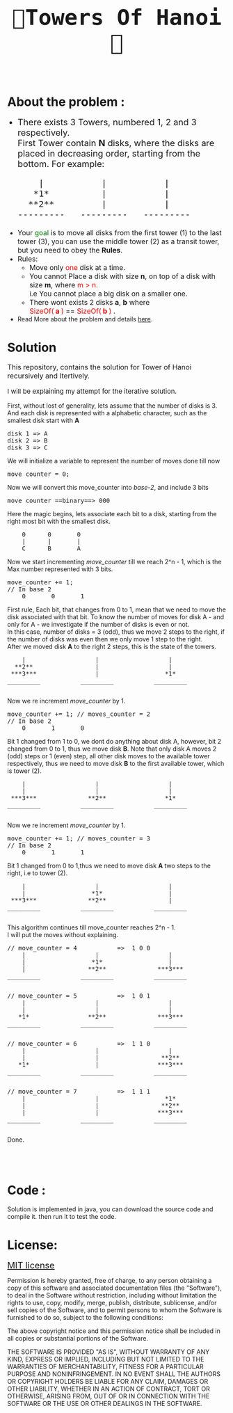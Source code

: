 <div>
    <h1 style="text-align:center;font-size:50px;font-family:monospace;">🗼Towers Of Hanoi🗼</h1>
    <br>
    <h1>About the problem :</h1>
    <ul>
        <li style="font-size:20px;">
        There exists 3 Towers, numbered 1, 2 and 3 respectively.<br>
        First Tower contain <strong>N</strong> disks, where the disks are placed in decreasing order, starting from the bottom. For example: <br> 
            <pre>
    |           |           |
   *1*          |           |
  **2**         |           | 
---------   ---------   ---------</pre>
        </li>
        <li style="font-size:16px;">
        Your <l style="color:green;">goal</l> is to move all disks from the first tower (1) to the last tower (3), you can use the middle tower (2) as a transit tower, but you need to obey the <strong>Rules</strong>.
        </li>
        <li style="font-size:16px;">
        Rules:
            <ul>
                <li>Move only <l style="color:red">one</l> disk at a time.
                </li>
                <li>You cannot Place a disk with size <strong>n</strong>, on top of a disk with size <strong>m</strong>, where <l style="color:red">m > n</l>.
                <br>i.e You cannot place a big disk on a smaller one.
                </li>
                <li>There wont exists 2 disks <Strong>a</strong>,  <Strong>b</strong> where <br><l style="color:red">SizeOf(<Strong> a </strong>) </l>== <l style="color:red">SizeOf(<Strong> b </strong>) </l>.
                </li>
            </ul>
        </li>
        <li>
        Read More about the problem and details <a href="https://en.wikipedia.org/wiki/Tower_of_Hanoi">here</a>.
        </li>
    </ul>
    <h1>Solution</h1>
    <p style="font-size:16px;">This repository, contains the solution for Tower of Hanoi recursively and Itertively.</p>
    <p style="font-size:15px;">I will be explaining my attempt for the iterative solution.</p>
    <div>
    First, without lost of generality, lets assume that the number of disks is 3. And each disk is represented with a alphabetic character, such as the smallest disk start with <strong>A</strong><br>
    <pre>disk 1 => A
disk 2 => B
disk 3 => C</pre>
    We will initialize a variable to represent the number of moves done till now<pre>move_counter = 0;</pre> 
    Now we will convert this move_counter into <var>base-2</var>, and include 3 bits
    <pre>move_counter ==binary==> 000</pre>
    Here the magic begins,
    lets associate each bit to a disk, starting from the right most bit with the smallest disk.
    <pre>
    0      0       0
    |      |       |
    C      B       A</pre>
    </div>
    Now we start incrementing <var>move_counter</var> till we reach 2^n - 1, which is the Max number represented with 3 bits.
    <pre>move_counter += 1;
// In base 2 
    0       0       1
</pre>
    First rule, Each bit, that changes from 0 to 1, mean that we need to move the disk associated with that bit. To know the number of moves for disk A - and only for A - we investigate if the number of disks is even or not.<br>
    In this case, number of disks = 3 (odd), thus we move 2 steps to the right,
    if the number of disks was even then we only move 1 step to the right.<br>
    After we moved disk <strong>A</strong> to the right 2 steps, this is the state of the towers.
    <pre>
    |                   |                   |
  **2**                 |                   |
 ***3***                |                  *1*
_________           _________           _________
    </pre>
    Now we re increment <var>move_counter</var> by 1.
    <pre>move_counter += 1; // moves_counter = 2
// In base 2 
    0       1       0
</pre>
    Bit 1 changed from 1 to 0, we dont do anything about disk A, however, bit 2 changed from 0 to 1, thus we move disk <strong>B</strong>. Note that only disk A moves 2 (odd) steps or 1 (even) step, all other disk moves to the available tower respectively, thus we need to move disk  <strong>B</strong> to the first available tower, which is tower (2).
        <pre>
    |                   |                   |
    |                   |                   |
 ***3***              **2**                *1*
_________           _________           _________
    </pre>
    Now we re increment <var>move_counter</var> by 1.
    <pre>move_counter += 1; // moves_counter = 3
// In base 2 
    0       1       1
</pre>
Bit 1 changed from 0 to 1,thus we need to move disk  <strong>A</strong> two steps to the right, i.e to tower (2).
        <pre>
    |                   |                   |
    |                  *1*                  |
 ***3***              **2**                 |
_________           _________           _________
    </pre>
    This algorithm continues till move_counter reaches 2^n - 1.
    <br>
    I will put the moves without explaining.
        <pre>
// move_counter = 4           =>  1 0 0
    |                   |                   |
    |                  *1*                  |
    |                 **2**              ***3***
_________           _________           _________
    </pre>
        <pre>
// move_counter = 5           =>  1 0 1
    |                   |                   |
    |                   |                   |
   *1*                **2**              ***3***
_________           _________           _________
    </pre>
            <pre>
// move_counter = 6           =>  1 1 0
    |                   |                   |
    |                   |                 **2**
   *1*                  |                ***3***
_________           _________           _________
    </pre>
            <pre>
// move_counter = 7           =>  1 1 1
    |                   |                  *1*
    |                   |                 **2**
    |                   |                ***3***
_________           _________           _________
    </pre>
    Done.
</div>
<br>
<br>
<br>
<h1>
Code :
</h1>
Solution is implemented in java, you can download the source code and compile it. then run it to test the code.

<h1>
License:
</h1>
<a href="https://opensource.org/licenses/MIT" style="font-size:20px">MIT license</a><br>

Permission is hereby granted, free of charge, to any person obtaining a copy of this software and associated documentation files (the "Software"), to deal in the Software without restriction, including without limitation the rights to use, copy, modify, merge, publish, distribute, sublicense, and/or sell copies of the Software, and to permit persons to whom the Software is furnished to do so, subject to the following conditions:

The above copyright notice and this permission notice shall be included in all copies or substantial portions of the Software.

THE SOFTWARE IS PROVIDED "AS IS", WITHOUT WARRANTY OF ANY KIND, EXPRESS OR IMPLIED, INCLUDING BUT NOT LIMITED TO THE WARRANTIES OF MERCHANTABILITY, FITNESS FOR A PARTICULAR PURPOSE AND NONINFRINGEMENT. IN NO EVENT SHALL THE AUTHORS OR COPYRIGHT HOLDERS BE LIABLE FOR ANY CLAIM, DAMAGES OR OTHER LIABILITY, WHETHER IN AN ACTION OF CONTRACT, TORT OR OTHERWISE, ARISING FROM, OUT OF OR IN CONNECTION WITH THE SOFTWARE OR THE USE OR OTHER DEALINGS IN THE SOFTWARE.